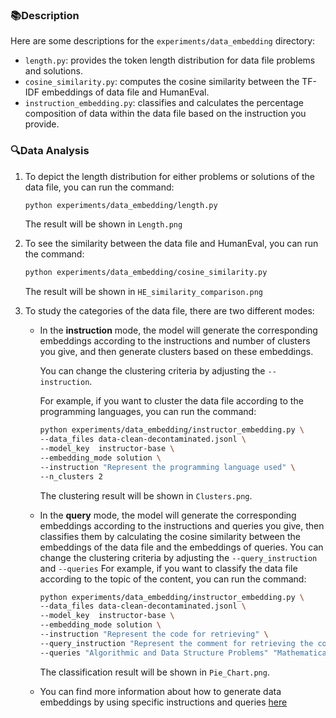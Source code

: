 ### 📚Description
Here are some descriptions for the `experiments/data_embedding` directory:
- `length.py`: provides the token length distribution for data file problems and solutions.
- `cosine_similarity.py`: computes the cosine similarity between the TF-IDF embeddings of data file and HumanEval.
- `instruction_embedding.py`:  classifies and calculates the percentage composition of data within the data file based on the instruction you provide.

### 🔍Data Analysis
1. To depict the length distribution for either problems or solutions of the data file, you can run the command:
    ```bash
    python experiments/data_embedding/length.py 
    ```
    The result will be shown in `Length.png`

2. To see the similarity between the data file and HumanEval, you can run the command:
    ```bash
    python experiments/data_embedding/cosine_similarity.py
    ```
    The result will be shown in `HE_similarity_comparison.png`

3. To study the categories of the data file, there are two different modes:
    - In the **instruction** mode, the model will generate the corresponding embeddings according to the instructions and number of clusters you give, and then generate clusters based on these embeddings.
      
      You can change the clustering criteria by adjusting the `--instruction`.
      
      For example, if you want to cluster the data file according to the programming languages, you can run the command:
      
      ```bash
      python experiments/data_embedding/instructor_embedding.py \
      --data_files data-clean-decontaminated.jsonl \
      --model_key  instructor-base \
      --embedding_mode solution \
      --instruction "Represent the programming language used" \
      --n_clusters 2
      ```
      The clustering result will be shown in  `Clusters.png`.
      
    - In the **query** mode,  the model will generate the corresponding embeddings according to the instructions and queries you give,  then classifies them by calculating the cosine similarity between the embeddings of the data file and the embeddings of queries.
      You can change the clustering criteria by adjusting the `--query_instruction` and `--queries`
      For example, if you want to classify the data file according to the topic of the content, you can run the command:
      
      ```bash
      python experiments/data_embedding/instructor_embedding.py \
      --data_files data-clean-decontaminated.jsonl \
      --model_key  instructor-base \
      --embedding_mode solution \
      --instruction "Represent the code for retrieving" \
      --query_instruction "Represent the comment for retrieving the corresponding code" \
      --queries "Algorithmic and Data Structure Problems" "Mathematical and Computational Problems" "Database and SQL Problems" "System Design and Architecture Problems" "Security and Cryptography Problems" "Performance Optimization Problems" "Web Problems" "Domain Specific Problems" "User Interface and Application Design Problems" "Data Science and Machine Learning Problems" 
      ```
       The classification result will be shown in  `Pie_Chart.png`.
    - You can find more information about how to generate data embeddings by using specific instructions and queries [here](https://arxiv.org/pdf/2212.09741.pdf) 
